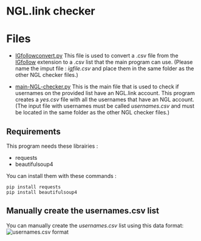 # NGL.link checker

# Files

- [IGfollowconvert.py](https://github.com/Ucodedev/NGL-checker/blob/main/IGfollowconvert.py "IGfollowconvert.py") This file is used to convert a .csv file from the [IGfollow](https://chromewebstore.google.com/detail/ig-export-follower-tool/pkafmmmfdgphkffldekomeaofhgickcg) extension to a .csv list that the main program can use. (Please name the imput file : _igfile.csv_ and place them in the same folder as the other NGL checker files.)

-  [main-NGL-checker.py](https://github.com/Ucodedev/NGL-checker/blob/main/main-NGL-checker.py "main-NGL-checker.py") This is the main file that is used to check if usernames on the provided list have an NGL.link account. This program creates a _yes.csv_ file with all the usernames that have an NGL account. (The input file with usernames must be called _usernames.csv_ and must be located in the same folder as the other NGL checker files.)
## Requirements

This program needs these librairies :
- requests
- beautifulsoup4

You can install them with these commands :

    pip install requests
    pip install beautifulsoup4


## Manually create the usernames.csv list

You can manually create the _usernames.csv_ list using this data format:
![usernames.csv format](https://i.ibb.co/DVYt14W/image-2024-01-01-145106683.png)
